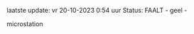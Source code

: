 laatste update: 
vr 20-10-2023  0:54   uur 
Status: FAALT - geel - 
<div class="service Y">microstation</div>